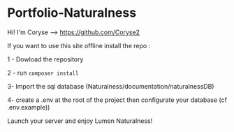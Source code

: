 # Portfolio-Naturalness



Hi! I'm Coryse  --> https://github.com/Coryse2

If you want to use this site offline install the repo :

1 - Dowload the repository

2 - run `composer install`

3- Import the sql database (Naturalness/documentation/naturalnessDB)

4- create a .env at the root of the project then configurate your database (cf .env.example))


Launch your server and enjoy Lumen Naturalness!


